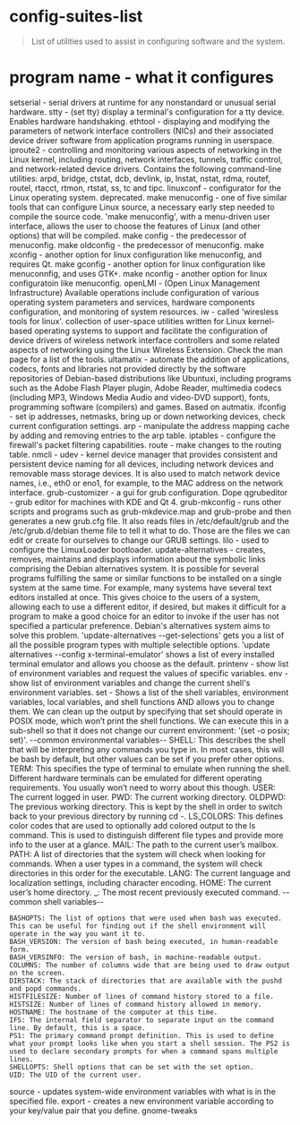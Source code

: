 # config-suites-list

> List of utilities used to assist in configuring software and the system.

program name - what it configures
=================================
setserial - serial drivers at runtime for any nonstandard or unusual serial hardware.
stty - (set tty) display a terminal's configuration for a tty device. Enables hardware handshaking.
ethtool - displaying and modifying the parameters of network interface controllers (NICs) and their associated device driver software from application programs running in userspace.
iproute2 - controlling and monitoring various aspects of networking in the Linux kernel, including routing, network interfaces, tunnels, traffic control, and network-related device drivers. Contains the following command-line utilities: arpd, bridge, ctstat, dcb, devlink, ip, lnstat, nstat, rdma, routef, routel, rtacct, rtmon, rtstat, ss, tc and tipc.
linuxconf - configurator for the Linux operating system. deprecated.
make menuconfig - one of five similar tools that can configure Linux source, a necessary early step needed to compile the source code. 'make menuconfig', with a menu-driven user interface, allows the user to choose the features of Linux (and other options) that will be compiled.
make config - the predecessor of menuconfig.
make oldconfig - the predecessor of menuconfig.
make xconfig - another option for linux configuration like menuconfig, and requires Qt.
make gconfig - another option for linux configuration like menuconnfig, and uses GTK+.
make nconfig - another option for linux configuratoin like menuconfig.
openLMI - (Open Linux Management Infrastructure)  Available operations include configuration of various operating system parameters and services, hardware components configuration, and monitoring of system resources.
iw - called 'wiresless tools for linux'. collection of user-space utilities written for Linux kernel-based operating systems to support and facilitate the configuration of device drivers of wireless network interface controllers and some related aspects of networking using the Linux Wireless Extension. Check the man page for a list of the tools.
ultamatix - automate the addition of applications, codecs, fonts and libraries not provided directly by the software repositories of Debian-based distributions like Ubuntuxi, including programs such as the Adobe Flash Player plugin, Adobe Reader, multimedia codecs (including MP3, Windows Media Audio and video-DVD support), fonts, programming software (compilers) and games. Based on autmatix.
ifconfig - set ip addresses, netmasks, bring up or down networking devices, check current configuration settings.
arp - manipulate the address mapping cache by adding and removing entries to the arp table.
iptables - configure the firewall's packet filtering capabilities.
route - make changes to the routing table.
nmcli - 
udev - kernel device manager that provides consistent and persistent device naming for all devices, including network devices and removable mass storage devices. It is also used to match network device names, i.e., eth0 or eno1, for example, to the MAC address on the network interface.
grub-customizer - a gui for grub configuration. Dope
qgrubeditor - grub editor for machines with KDE and Qt 4.
grub-mkconfig - runs other scripts and programs such as grub-mkdevice.map and grub-probe and then generates a new grub.cfg file. It also reads files in /etc/default/grub and the /etc/grub.d/debian theme file to tell it what to do. Those are the files we can edit or create for ourselves to change our GRUB settings. 
lilo - used to configure the LimuxLoader bootloader.
update-alternatives - creates, removes, maintains and displays information about the symbolic links comprising the Debian alternatives system. It is possible for several programs fulfilling the same or similar functions to be installed on a single system at the same time. For example, many systems have several text editors installed at once. This gives choice to the users of a system, allowing each to use a different editor, if desired, but makes it difficult for a program to make a good choice for an editor to invoke if the user has not specified a particular preference. Debian's alternatives system aims to solve this problem. 'update-alternatives --get-selections' gets you a list of all the possible program types with multiple selectible options. 'update alternatives --config x-terminal-emulator' shows a list of every installed terminal emulator and allows you choose as the default.
printenv - show list of environment variables and request the values of specific variables.
env - show list of environment variables and change the current shell's environment variables.
set - Shows a list of the shell variables, environment variables, local variables, and shell functions AND allows you to change them. We can clean up the output by specifying that set should operate in POSIX mode, which won’t print the shell functions. We can execute this in a sub-shell so that it does not change our current environment: '(set -o posix; set)'. 
--common environmental variables--
    SHELL: This describes the shell that will be interpreting any commands you type in. In most cases, this will be bash by default, but other values can be set if you prefer other options.
    TERM: This specifies the type of terminal to emulate when running the shell. Different hardware terminals can be emulated for different operating requirements. You usually won’t need to worry about this though.
    USER: The current logged in user.
    PWD: The current working directory.
    OLDPWD: The previous working directory. This is kept by the shell in order to switch back to your previous directory by running cd -.
    LS_COLORS: This defines color codes that are used to optionally add colored output to the ls command. This is used to distinguish different file types and provide more info to the user at a glance.
    MAIL: The path to the current user’s mailbox.
    PATH: A list of directories that the system will check when looking for commands. When a user types in a command, the system will check directories in this order for the executable.
    LANG: The current language and localization settings, including character encoding.
    HOME: The current user’s home directory.
    _: The most recent previously executed command.
--common shell variables--

    BASHOPTS: The list of options that were used when bash was executed. This can be useful for finding out if the shell environment will operate in the way you want it to.
    BASH_VERSION: The version of bash being executed, in human-readable form.
    BASH_VERSINFO: The version of bash, in machine-readable output.
    COLUMNS: The number of columns wide that are being used to draw output on the screen.
    DIRSTACK: The stack of directories that are available with the pushd and popd commands.
    HISTFILESIZE: Number of lines of command history stored to a file.
    HISTSIZE: Number of lines of command history allowed in memory.
    HOSTNAME: The hostname of the computer at this time.
    IFS: The internal field separator to separate input on the command line. By default, this is a space.
    PS1: The primary command prompt definition. This is used to define what your prompt looks like when you start a shell session. The PS2 is used to declare secondary prompts for when a command spans multiple lines.
    SHELLOPTS: Shell options that can be set with the set option.
    UID: The UID of the current user.
source - updates system-wide environment variables with what is in the specified file.
export - creates a new environment variable according to your key/value pair that you define.
gnome-tweaks
